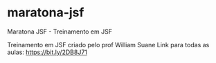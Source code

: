 # maratona-jsf
Maratona JSF - Treinamento em JSF

Treinamento em JSF criado pelo prof William Suane
Link para todas as aulas: https://bit.ly/2DB8J71
